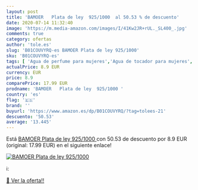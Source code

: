```yaml
---
layout: post
title: 'BAMOER   Plata de ley  925/1000  al 50.53 % de descuento'
date: 2020-07-14 11:32:40
image: 'https://m.media-amazon.com/images/I/41Kw2JR+rUL._SL400_.jpg'
comments: true
category: ofertas
author: 'tole.es'
slug: 'B01COUVYRQ-es BAMOER Plata de ley 925/1000'
sku: 'B01COUVYRQ-es'
tags: [ 'Agua de perfume para mujeres','Agua de tocador para mujeres','Almacenaje de adornos festivos','Almacenamiento y organización','Belleza','Fragancias para mujeres','Hogar y cocina','Juguetes','Juguetes electrónicos','Juguetes y juegos','Perfumes y fragancias','Productos para el cuidado de la piel','Sets y juegos para el cuidado de la piel','Videojuegos para niños','de','ley','plata', ]
actualPrice: 8.9 EUR
currency: EUR
price: 8.9
comparePrice: 17.99 EUR
prodname: 'BAMOER   Plata de ley  925/1000 '
country: 'es'
flag: '🇪🇸'
brand: ''
buyurl: 'https://www.amazon.es/dp/B01COUVYRQ/?tag=tolees-21'
descuento: '50.53'
average: '13.445'
---
```


Está [BAMOER   Plata de ley  925/1000 ](https://www.amazon.es/dp/B01COUVYRQ/?tag=tolees-21) con 50.53 de descuento por 8.9 EUR (original: 17.99 EUR) en el siguiente enlace!

[![BAMOER   Plata de ley  925/1000 ](https://m.media-amazon.com/images/I/41Kw2JR+rUL._SL400_.jpg)](https://www.amazon.es/dp/B01COUVYRQ/?tag=tolees-21)

ℹ️:


[🛒 Ver la oferta!!](https://www.amazon.es/dp/B01COUVYRQ/?tag=tolees-21)
